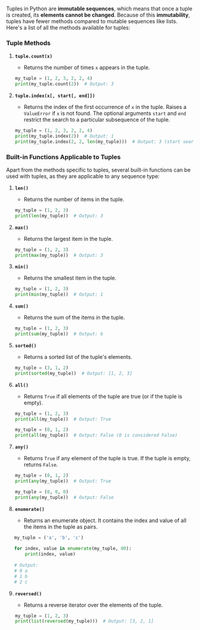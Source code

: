 Tuples in Python are **immutable sequences**, which means that once a tuple is created, its **elements cannot be changed**. Because of this **immutability**, tuples have fewer methods compared to mutable sequences like lists. Here's a list of all the methods available for tuples:

### Tuple Methods

1. **`tuple.count(x)`**
   - Returns the number of times `x` appears in the tuple.

   ```python
   my_tuple = (1, 2, 3, 2, 2, 4)
   print(my_tuple.count(2))  # Output: 3
   ```

2. **`tuple.index(x[, start[, end]])`**
   - Returns the index of the first occurrence of `x` in the tuple. Raises a `ValueError` if `x` is not found. The optional arguments `start` and `end` restrict the search to a particular subsequence of the tuple.

   ```python
   my_tuple = (1, 2, 3, 2, 2, 4)
   print(my_tuple.index(2))  # Output: 1
   print(my_tuple.index(2, 2, len(my_tuple)))  # Output: 3 (start searching from index 2)
   ```

### Built-in Functions Applicable to Tuples

Apart from the methods specific to tuples, several built-in functions can be used with tuples, as they are applicable to any sequence type:

1. **`len()`**
   - Returns the number of items in the tuple.

   ```python
   my_tuple = (1, 2, 3)
   print(len(my_tuple))  # Output: 3
   ```

2. **`max()`**
   - Returns the largest item in the tuple.

   ```python
   my_tuple = (1, 2, 3)
   print(max(my_tuple))  # Output: 3
   ```

3. **`min()`**
   - Returns the smallest item in the tuple.

   ```python
   my_tuple = (1, 2, 3)
   print(min(my_tuple))  # Output: 1
   ```

4. **`sum()`**
   - Returns the sum of the items in the tuple.

   ```python
   my_tuple = (1, 2, 3)
   print(sum(my_tuple))  # Output: 6
   ```

5. **`sorted()`**
   - Returns a sorted list of the tuple's elements.

   ```python
   my_tuple = (3, 1, 2)
   print(sorted(my_tuple))  # Output: [1, 2, 3]
   ```

6. **`all()`**
   - Returns `True` if all elements of the tuple are true (or if the tuple is empty).

   ```python
   my_tuple = (1, 2, 3)
   print(all(my_tuple))  # Output: True

   my_tuple = (0, 1, 2)
   print(all(my_tuple))  # Output: False (0 is considered False)
   ```

7. **`any()`**
   - Returns `True` if any element of the tuple is true. If the tuple is empty, returns `False`.

   ```python
   my_tuple = (0, 1, 2)
   print(any(my_tuple))  # Output: True

   my_tuple = (0, 0, 0)
   print(any(my_tuple))  # Output: False
   ```

8. **`enumerate()`**
   - Returns an enumerate object. It contains the index and value of all the items in the tuple as pairs.

```python
   my_tuple = ('a', 'b', 'c')
   
   for index, value in enumerate(my_tuple, 00):
       print(index, value)
       
   # Output:
   # 0 a
   # 1 b
   # 2 c
```

9. **`reversed()`**
   - Returns a reverse iterator over the elements of the tuple.

   ```python
   my_tuple = (1, 2, 3)
   print(list(reversed(my_tuple)))  # Output: [3, 2, 1]
   ```
   